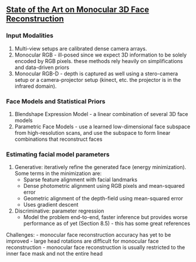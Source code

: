 
## [State of the Art on Monocular 3D Face Reconstruction](https://web.stanford.edu/~zollhoef/papers/EG18_FaceSTAR/paper.pdf)

### Input Modalities

1. Multi-view setups are calibrated dense camera arrays.
2. Monocular RGB - ill-posed since we expect 3D information to be solely encoded by RGB pixels. these methods rely heavily on simplifications and data-driven priors
3. Monocular RGB-D - depth is captured as well using a stero-camera setup or a camera-projector setup (kinect, etc. the projector is in the infrared domain).

### Face Models and Statistical Priors

1. Blendshape Expression Model - a linear combination of several 3D face models
2. Parametric Face Models - use a learned low-dimensional face subspace from high-resolution scans, and use the subspace to form linear combinations that reconstruct faces

### Estimating facial model parameters

1. Generative: iteratively refine the generated face (energy minimization). Some terms in the minimization are:
    - Sparse feature alignment with facial landmarks
    - Dense photometric alignment using RGB pixels and mean-squared error
    - Geometric alignment of the depth-field using mean-squared error
    - Uses gradient descent
2. Discriminative: parameter regression
    - Model the problem end-to-end, faster inference but provides worse performance as of yet (Section 8.5) - this has some great references


Challenges:
    - monocular face reconstruction accuracy has yet to be improved
    - large head rotations are difficult for monocular face reconstruction
    - monocular face reconstruction is usually restricted to the inner face mask and not the entire head 
